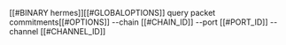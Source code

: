 [[#BINARY hermes]][[#GLOBALOPTIONS]] query packet commitments[[#OPTIONS]] --chain [[#CHAIN_ID]] --port [[#PORT_ID]] --channel [[#CHANNEL_ID]]

